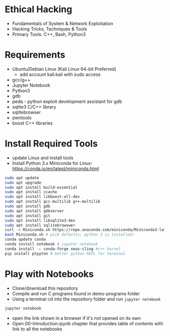 # Ethical Hacking

- Fundamentals of System & Network Exploitation
- Hacking Tricks, Techniques & Tools
- Primary Tools: C++, Bash, Python3

# Requirements

- Ubuntu/Debian Linux (Kali Linux 64-bit Preferred)
  - add account kali:kali with sudo access
- gcc/g++
- Jupyter Notebook
- Python3
- gdb
- peda - python exploit development assistant for gdb
- sqlite3 C/C++ library
- sqlitebrowser
- pwntools
- boost C++ libraries

# Install Required Tools
- update Linux and install tools
- Install Python 3.x Miniconda for Linux: https://conda.io/en/latest/miniconda.html

```bash
sudo apt update
sudo apt upgrade
sudo apt install build-essential
sudo apt install ccache
sudo apt install libboost-all-dev
sudo apt install gcc-multilib g++-multilib
sudo apt install gdb
sudo apt install gdbserver
sudo apt install git
sudo apt install libsqlite3-dev
sudo apt install sqlitebrowswer
curl -o Miniconda.sh https://repo.anaconda.com/miniconda/Miniconda3-latest-Linux-x86_64.sh
bash Miniconda.sh # pick defaults; python 3 is installed!
conda update conda
conda install notebook # jupyter notebook
conda install -c conda-forge xeus-cling #c++ kernel
pip install ptpyton # better python REPL for terminal
```

# Play with Notebooks

- Clone/download this repository
- Compile and run C programs found in demo-programs folder
- Using a terminal cd into the repository folder and run `jupyter notebook`

```bash
jupyter notebook
```
- open the link shown in a browser if it's not opened on its own
- Open 00-Introduction.ipynb chapter that provides table of contents with link to all the notebooks
